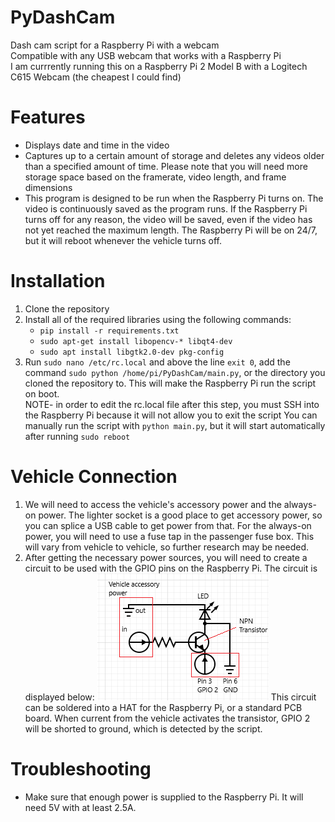 # PyDashCam
Dash cam script for a Raspberry Pi with a webcam <br/>
Compatible with any USB webcam that works with a Raspberry Pi <br/>
I am currrently running this on a Raspberry Pi 2 Model B with a Logitech C615 Webcam (the cheapest I could find)

# Features
- Displays date and time in the video
- Captures up to a certain amount of storage and deletes any videos older than a specified amount of time. Please note that you will need more storage space based on the framerate, video length, and frame dimensions
- This program is designed to be run when the Raspberry Pi turns on. The video is continuously saved as the program runs. If the Raspberry Pi turns off for any reason, the video will be saved, even if the video has not yet reached the maximum length. The Raspberry Pi will be on 24/7, but it will reboot whenever the vehicle turns off.

# Installation
1. Clone the repository
2. Install all of the required libraries using the following commands: 
    - `pip install -r requirements.txt`
    - `sudo apt-get install libopencv-* libqt4-dev`
    - `sudo apt install libgtk2.0-dev pkg-config`
3. Run `sudo nano /etc/rc.local` and above the line `exit 0`, add the command `sudo python /home/pi/PyDashCam/main.py`, or the directory you cloned the repository to. This will make the Raspberry Pi run the script on boot. <br>
NOTE- in order to edit the rc.local file after this step, you must SSH into the Raspberry Pi because it will not allow you to exit the script
You can manually run the script with `python main.py`, but it will start automatically after running `sudo reboot`

# Vehicle Connection
1. We will need to access the vehicle's accessory power and the always-on power. The lighter socket is a good place to get accessory power, so you can splice a USB cable to get power from that. For the always-on power, you will need to use a fuse tap in the passenger fuse box. This will vary from vehicle to vehicle, so further research may be needed.
2. After getting the necessary power sources, you will need to create a circuit to be used with the GPIO pins on the Raspberry Pi. The circuit is displayed below:
  ![circuit](circuit.png)
  This circuit can be soldered into a HAT for the Raspberry Pi, or a standard PCB board. When current from the vehicle activates the transistor, GPIO 2 will be shorted to ground, which is detected by the script.
  
# Troubleshooting
- Make sure that enough power is supplied to the Raspberry Pi. It will need 5V with at least 2.5A.
